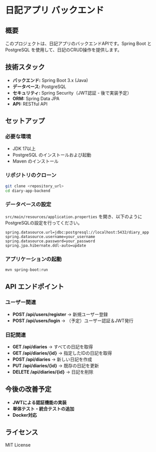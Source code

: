 # **日記アプリ バックエンド**

## **概要**
このプロジェクトは、日記アプリのバックエンドAPIです。Spring Boot と PostgreSQL を使用して、日記のCRUD操作を提供します。

## **技術スタック**
- **バックエンド:** Spring Boot 3.x (Java)
- **データベース:** PostgreSQL
- **セキュリティ:** Spring Security（JWT認証 - 後で実装予定）
- **ORM:** Spring Data JPA
- **API:** RESTful API

## **セットアップ**
### **必要な環境**
- JDK 17以上
- PostgreSQL のインストールおよび起動
- Maven のインストール

### **リポジトリのクローン**
```sh
git clone <repository_url>
cd diary-app-backend
```

### **データベースの設定**
`src/main/resources/application.properties` を開き、以下のようにPostgreSQLの設定を行ってください。
```properties
spring.datasource.url=jdbc:postgresql://localhost:5432/diary_app
spring.datasource.username=your_username
spring.datasource.password=your_password
spring.jpa.hibernate.ddl-auto=update
```

### **アプリケーションの起動**
```sh
mvn spring-boot:run
```

## **API エンドポイント**
### **ユーザー関連**
- **POST /api/users/register** → 新規ユーザー登録
- **POST /api/users/login** → （予定）ユーザー認証＆JWT発行

### **日記関連**
- **GET /api/diaries** → すべての日記を取得
- **GET /api/diaries/{id}** → 指定したIDの日記を取得
- **POST /api/diaries** → 新しい日記を作成
- **PUT /api/diaries/{id}** → 既存の日記を更新
- **DELETE /api/diaries/{id}** → 日記を削除

## **今後の改善予定**
- **JWTによる認証機能の実装**
- **単体テスト・統合テストの追加**
- **Docker対応**

## **ライセンス**
MIT License

